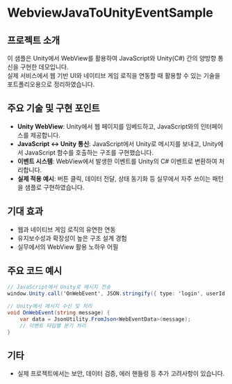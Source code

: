 # WebviewJavaToUnityEventSample

## 프로젝트 소개
이 샘플은 Unity에서 WebView를 활용하여 JavaScript와 Unity(C#) 간의 양방향 통신을 구현한 데모입니다.  
실제 서비스에서 웹 기반 UI와 네이티브 게임 로직을 연동할 때 활용할 수 있는 기술을 포트폴리오용으로 정리하였습니다.

## 주요 기술 및 구현 포인트
- **Unity WebView**: Unity에서 웹 페이지를 임베드하고, JavaScript와의 인터페이스를 제공합니다.
- **JavaScript ↔ Unity 통신**: JavaScript에서 Unity로 메시지를 보내고, Unity에서 JavaScript 함수를 호출하는 구조를 구현했습니다.
- **이벤트 시스템**: WebView에서 발생한 이벤트를 Unity의 C# 이벤트로 변환하여 처리합니다.
- **실제 적용 예시**: 버튼 클릭, 데이터 전달, 상태 동기화 등 실무에서 자주 쓰이는 패턴을 샘플로 구현하였습니다.

## 기대 효과
- 웹과 네이티브 게임 로직의 유연한 연동
- 유지보수성과 확장성이 높은 구조 설계 경험
- 실무에서의 WebView 활용 노하우 어필

## 주요 코드 예시
```csharp
// JavaScript에서 Unity로 메시지 전송
window.Unity.call('OnWebEvent', JSON.stringify({ type: 'login', userId: 123 }));

// Unity에서 메시지 수신 및 처리
void OnWebEvent(string message) {
    var data = JsonUtility.FromJson<WebEventData>(message);
    // 이벤트 타입별 분기 처리
}
```

## 기타
- 실제 프로젝트에서는 보안, 데이터 검증, 에러 핸들링 등 추가 고려사항이 있습니다.